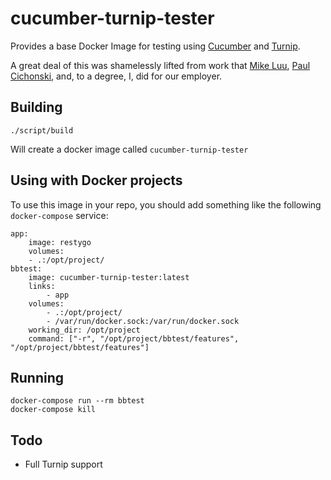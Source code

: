 # cucumber-turnip-tester

Provides a base Docker Image for testing using [Cucumber](https://cucumber.io) and
[Turnip](https://github.com/jnicklas/turnip).

A great deal of this was shamelessly lifted from work that [Mike Luu](https://github.com/munkyboy),
[Paul Cichonski](https://github.com/paulcichonski), and, to a degree, I, did for our employer.

## Building

    ./script/build

Will create a docker image called `cucumber-turnip-tester`

## Using with Docker projects

To use this image in your repo, you should add something like the following `docker-compose` service:

    app:
        image: restygo
        volumes:
        - .:/opt/project/
    bbtest:
        image: cucumber-turnip-tester:latest
        links:
            - app
        volumes:
            - .:/opt/project/
            - /var/run/docker.sock:/var/run/docker.sock
        working_dir: /opt/project
        command: ["-r", "/opt/project/bbtest/features", "/opt/project/bbtest/features"]

## Running

    docker-compose run --rm bbtest
    docker-compose kill
## Todo

* Full Turnip support

